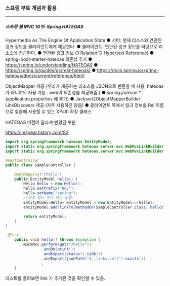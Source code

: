 <h3>스프링 부트 개념과 활용</h3>
<hr/>
<h5>스프링 웹 MVC 10부: Spring HATEOAS</h5>

Hypermedia As The Engine Of Application State
	● 서버: 현재 리소스와 연관된 링크 정보를 클라이언트에게 제공한다.
	● 클라이언트: 연관된 링크 정보를 바탕으로 리소스에 접근한다.
	● 연관된 링크 정보
		○ Relation
		○ Hypertext Reference)
	● spring-boot-starter-hateoas 의존성 추가
	● https://spring.io/understanding/HATEOAS
	● https://spring.io/guides/gs/rest-hateoas/
	● https://docs.spring.io/spring-hateoas/docs/current/reference/html/

ObjectMapper 제공 (우리가 제공하는 리소스를 JSON으로 변환할 때 사용, hateoas 가 아니여도 사용 가능 . web이 의존성을 제공해줌.)
	● spring.jackson.* (application.properties 에 추가)
	● Jackson2ObjectMapperBuilder
LinkDiscovers 제공 (자주 사용하진 않음)
	● 클라이언트 쪽에서 링크 정보를 Rel 이름으로 찾을때 사용할 수 있는 XPath 확장 클래스



HATEOAS 버전이 달라져 변경된 부분

https://imspear.tistory.com/82

```java
import org.springframework.hateoas.EntityModel;
import static org.springframework.hateoas.server.mvc.WebMvcLinkBuilder.linkTo;
import static org.springframework.hateoas.server.mvc.WebMvcLinkBuilder.methodOn;

@RestController
public class SampleController {

    @GetMapping("/hello")
    public EntityModel hello() {
        Hello hello = new Hello();
        hello.setPrefix("Hey");
        hello.setName("spring");
        //링크 정보 추가 하는 방법.
        EntityModel<Hello> entityModel = new EntityModel<>(hello);
        entityModel.add(linkTo(methodOn(SampleController.class).hello()).withSelfRel());

        return entityModel;
    }
}
```

```java
 @Test
    public void hello() throws Exception {
        mockMvc.perform(get("/hello"))
                .andDo(print())
                .andExpect(status().isOk())
                .andExpect(jsonPath("$._links.self").exists())
                ;
    }
```

테스트를 돌려보면 link 가 추가된 것을 확인할 수 있음.

